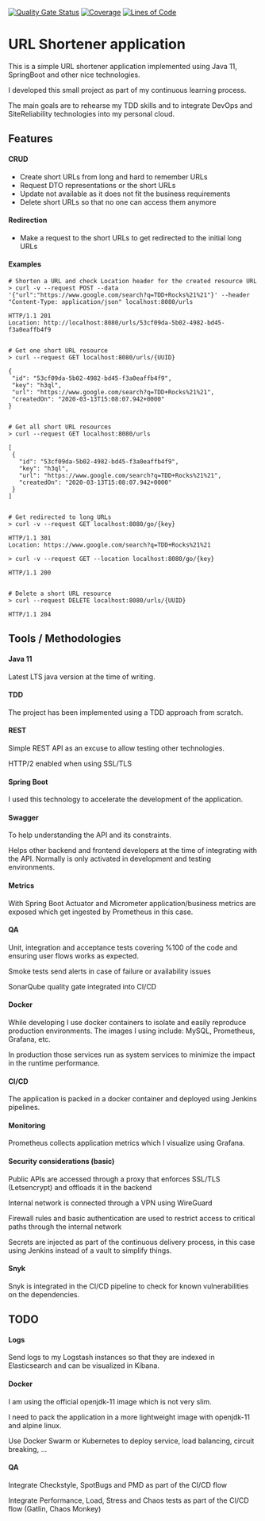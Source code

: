 [![Quality Gate Status](https://sonar.ibai.eus/api/project_badges/measure?project=eus.ibai%3Aurl-shortener&metric=alert_status)](https://sonar.ibai.eus/dashboard?id=eus.ibai%3Aurl-shortener)
[![Coverage](https://sonar.ibai.eus/api/project_badges/measure?project=eus.ibai%3Aurl-shortener&metric=coverage)](https://sonar.ibai.eus/dashboard?id=eus.ibai%3Aurl-shortener)
[![Lines of Code](https://sonar.ibai.eus/api/project_badges/measure?project=eus.ibai%3Aurl-shortener&metric=ncloc)](https://sonar.ibai.eus/dashboard?id=eus.ibai%3Aurl-shortener)

# URL Shortener application

This is a simple URL shortener application implemented using Java 11, SpringBoot and other nice technologies.

I developed this small project as part of my continuous learning process.

The main goals are to rehearse my TDD skills and to integrate DevOps and SiteReliability technologies into my personal cloud.

## Features

#### CRUD
- Create short URLs from long and hard to remember URLs
- Request DTO representations or the short URLs
- Update not available as it does not fit the business requirements
- Delete short URLs so that no one can access them anymore

#### Redirection
- Make a request to the short URLs to get redirected to the initial long URLs

#### Examples

```
# Shorten a URL and check Location header for the created resource URL
> curl -v --request POST --data '{"url":"https://www.google.com/search?q=TDD+Rocks%21%21"}' --header "Content-Type: application/json" localhost:8080/urls

HTTP/1.1 201
Location: http://localhost:8080/urls/53cf09da-5b02-4982-bd45-f3a0eaffb4f9


# Get one short URL resource
> curl --request GET localhost:8080/urls/{UUID}

{
 "id": "53cf09da-5b02-4982-bd45-f3a0eaffb4f9",
 "key": "h3ql",
 "url": "https://www.google.com/search?q=TDD+Rocks%21%21",
 "createdOn": "2020-03-13T15:08:07.942+0000"
}

 
# Get all short URL resources
> curl --request GET localhost:8080/urls

[
 {
   "id": "53cf09da-5b02-4982-bd45-f3a0eaffb4f9",
   "key": "h3ql",
   "url": "https://www.google.com/search?q=TDD+Rocks%21%21",
   "createdOn": "2020-03-13T15:08:07.942+0000"
 }
]


# Get redirected to long URLs
> curl -v --request GET localhost:8080/go/{key}

HTTP/1.1 301
Location: https://www.google.com/search?q=TDD+Rocks%21%21

> curl -v --request GET --location localhost:8080/go/{key}

HTTP/1.1 200


# Delete a short URL resource
> curl --request DELETE localhost:8080/urls/{UUID}

HTTP/1.1 204
```

## Tools / Methodologies

#### Java 11
Latest LTS java version at the time of writing.

#### TDD
The project has been implemented using a TDD approach from scratch.

#### REST
Simple REST API as an excuse to allow testing other technologies.

HTTP/2 enabled when using SSL/TLS

#### Spring Boot
I used this technology to accelerate the development of the application.

#### Swagger
To help understanding the API and its constraints.

Helps other backend and frontend developers at the time of integrating with the API. Normally is only activated in development and testing environments.

#### Metrics
With Spring Boot Actuator and Micrometer application/business metrics are exposed which get ingested by Prometheus in this case.

#### QA
Unit, integration and acceptance tests covering %100 of the code and ensuring user flows works as expected.

Smoke tests send alerts in case of failure or availability issues

SonarQube quality gate integrated into CI/CD

#### Docker
While developing I use docker containers to isolate and easily reproduce production environments. The images I using include: MySQL, Prometheus, Grafana, etc.

In production those services run as system services to minimize the impact in the runtime performance.

#### CI/CD
The application is packed in a docker container and deployed using Jenkins pipelines.

#### Monitoring
Prometheus collects application metrics which I visualize using Grafana.

#### Security considerations (basic)
Public APIs are accessed through a proxy that enforces SSL/TLS (Letsencrypt) and offloads it in the backend

Internal network is connected through a VPN using WireGuard

Firewall rules and basic authentication are used to restrict access to critical paths through the internal network

Secrets are injected as part of the continuous delivery process, in this case using Jenkins instead of a vault to simplify things.

#### Snyk
Snyk is integrated in the CI/CD pipeline to check for known vulnerabilities on the dependencies.

## TODO

#### Logs
Send logs to my Logstash instances so that they are indexed in Elasticsearch and can be visualized in Kibana.

#### Docker
I am using the official openjdk-11 image which is not very slim.

I need to pack the application in a more lightweight image with openjdk-11 and alpine linux.

Use Docker Swarm or Kubernetes to deploy service, load balancing, circuit breaking, ...

#### QA
Integrate Checkstyle, SpotBugs and PMD as part of the CI/CD flow

Integrate Performance, Load, Stress and Chaos tests as part of the CI/CD flow (Gatlin, Chaos Monkey)
